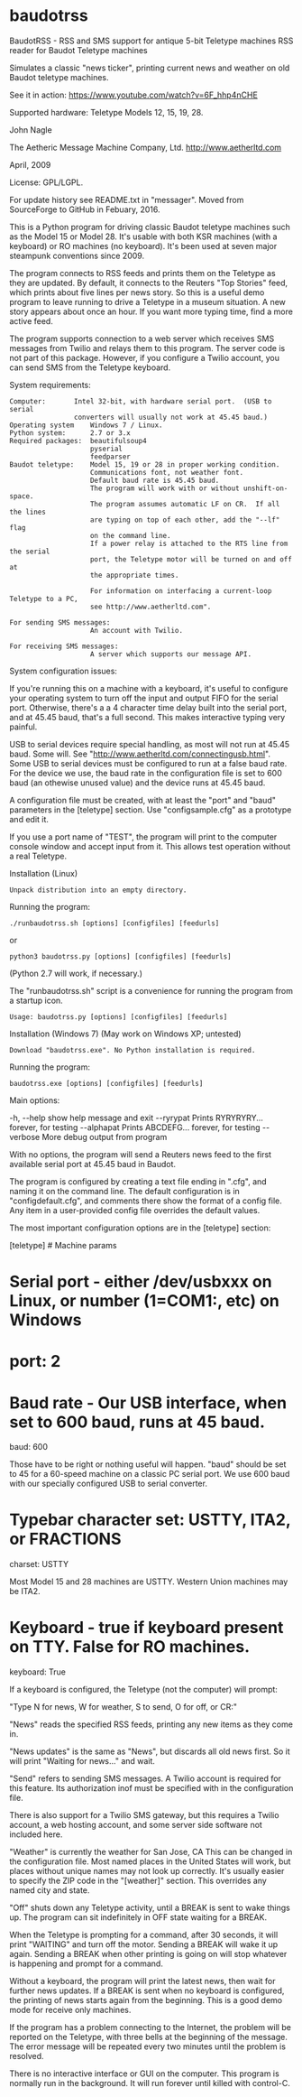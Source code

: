 # baudotrss
BaudotRSS - RSS and SMS support for antique 5-bit Teletype machines
RSS reader for Baudot Teletype machines

Simulates a classic "news ticker", printing current news and weather on old Baudot teletype machines. 

See it in action: https://www.youtube.com/watch?v=6F_hhp4nCHE
 

Supported hardware: Teletype Models 12, 15, 19, 28.

John Nagle

The Aetheric Message Machine Company, Ltd. http://www.aetherltd.com

April, 2009

License: GPL/LGPL.

For update history see README.txt in "messager".
Moved from SourceForge to GitHub in Febuary, 2016.


This is a Python program for driving classic Baudot teletype machines such as
the Model 15 or Model 28.  It's usable with both KSR machines (with a keyboard)
or RO machines (no keyboard).  It's been used at seven major steampunk conventions since
2009.

The program connects to RSS feeds and prints them on the Teletype as they are updated.
By default, it connects to the Reuters "Top Stories" feed, which prints about five
lines per news story.  So this is a useful demo program to leave running to drive
a Teletype in a museum situation.  A new story appears about once an hour.  If you
want more typing time, find a more active feed. 

The program supports connection to a web server which receives SMS messages from
Twilio and relays them to this program.  The server code is not part of this package.
However, if you configure a Twilio account, you can send SMS from the Teletype keyboard.

System requirements:

	Computer:		Intel 32-bit, with hardware serial port.  (USB to serial
                    converters will usually not work at 45.45 baud.)
	Operating system	Windows 7 / Linux.
	Python system:		2.7 or 3.x
	Required packages:	beautifulsoup4
						pyserial
						feedparser
	Baudot teletype:	Model 15, 19 or 28 in proper working condition.
						Communications font, not weather font.
						Default baud rate is 45.45 baud.
						The program will work with or without unshift-on-space. 
						The program assumes automatic LF on CR.  If all the lines
						are typing on top of each other, add the "--lf" flag
						on the command line. 
						If a power relay is attached to the RTS line from the serial
						port, the Teletype motor will be turned on and off at
						the appropriate times.   
						
						For information on interfacing a current-loop Teletype to a PC,
						see http://www.aetherltd.com".
						
    For sending SMS messages:
                        An account with Twilio.
                        
    For receiving SMS messages:
                        A server which supports our message API. 
    	
								

System configuration issues:

If you're running this on a machine with a keyboard, it's useful to configure
your operating system to turn off the input and output FIFO for the serial port. Otherwise,
there's a a 4 character time delay built into the serial port, and at 45.45 baud,
that's a full second. This makes interactive typing very painful.

USB to serial devices require special handling, as most will not run at 45.45 baud.
Some will.  See "http://www.aetherltd.com/connectingusb.html".  Some USB to
serial devices must be configured to run at a false baud rate.  For the device
we use, the baud rate in the configuration file is set to 600 baud (an othewise
unused value) and the device runs at 45.45 baud.

A configuration file must be created, with at least the "port" and "baud" parameters
in the [teletype] section.  Use "configsample.cfg" as a prototype and edit it.

If you use a port name of "TEST", the program will print to the computer console
window and accept input from it.  This allows test operation without a real Teletype.

Installation (Linux)
	
    Unpack distribution into an empty directory.

Running the program:

    ./runbaudotrss.sh [options] [configfiles] [feedurls]
    
or

    python3 baudotrss.py [options] [configfiles] [feedurls]

(Python 2.7 will work, if necessary.)
    
The "runbaudotrss.sh" script is a convenience for running 
the program from a startup icon.

    Usage: baudotrss.py [options] [configfiles] [feedurls]
    
    
    
Installation (Windows 7) (May work on Windows XP; untested)

    Download "baudotrss.exe". No Python installation is required.
    
Running the program:

    baudotrss.exe [options] [configfiles] [feedurls]
    

Main options:

  -h, --help            show help message and exit
  --ryrypat             Prints RYRYRYRY... forever, for testing
  --alphapat            Prints ABCDEFG... forever, for testing
  --verbose             More debug output from program

With no options, the program will send a Reuters news feed to the
first available serial port at 45.45 baud in Baudot.
  
The program is configured by creating a text file ending in ".cfg",
and naming it on the command line.  The default configuration is
in "configdefault.cfg", and comments there show the format of a
config file.  Any item in a user-provided config file overrides the
default values. 

The most important configuration options are in the [teletype] section:

   [teletype]                  # Machine params
   #   Serial port - either /dev/usbxxx on Linux, or number (1=COM1:, etc) on Windows
   # port: 2
   #   Baud rate - Our USB interface, when set to 600 baud, runs at 45 baud.
   baud: 600

Those have to be right or nothing useful will happen.  "baud" should
be set to 45 for a 60-speed machine on a classic PC serial port.
We use 600 baud with our specially configured USB to serial converter.

   #    Typebar character set: USTTY, ITA2, or FRACTIONS 
   charset: USTTY

Most Model 15 and 28 machines are USTTY.  Western Union machines
may be ITA2. 

   #   Keyboard - true if keyboard present on TTY.  False for RO machines.
   keyboard: True
 
If a keyboard is configured, the Teletype (not the computer) will prompt:

"Type N for news, W for weather, S to send, O for off, or CR:"

"News" reads the specified RSS feeds, printing any new items as they come in.

"News updates" is the same as "News", but discards all old news first.
So it will print "Waiting for news..." and wait.

"Send" refers to sending SMS messages.  A Twilio account is
required for this feature.  Its authorization inof must be specified with
in the configuration file.

There is also support for a Twilio SMS gateway, but this requires 
a Twilio account, a web hosting account, and some server side software
not included here.

"Weather" is currently the weather for San Jose, CA
This can be changed in the configuration file.  Most named
places in the United States will work, but places without
unique names may not look up correctly.  It's usually easier
to specify the ZIP code in the "[weather]" section.  This
overrides any named city and state. 

"Off" shuts down any Teletype activity, until a BREAK is sent
to wake things up.  The program can sit indefinitely in OFF state
waiting for a BREAK.

When the Teletype is prompting for a command, after 30 seconds, it
will print "WAITING" and turn off the motor.  Sending a BREAK will wake
it up again. Sending a BREAK when other printing is going on will
stop whatever is happening and prompt for a command.

Without a keyboard, the program will print the latest news, then
wait for further news updates.  If a BREAK is sent when no keyboard is 
configured, the printing of news starts again from the beginning.
This is a good demo mode for receive only machines. 

If the program has a problem connecting to the Internet, the
problem will be reported on the Teletype, with three bells at
the beginning of the message.  The error message will be repeated
every two minutes until the problem is resolved. 

There is no interactive interface or GUI on the computer.  This program
is normally run in the background.  It will run forever until killed
with control-C.
